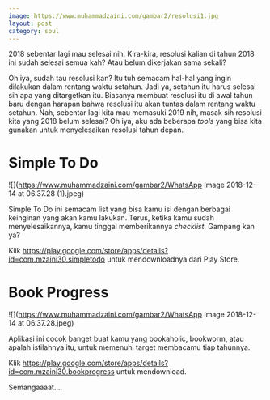 ```yaml
---
image: https://www.muhammadzaini.com/gambar2/resolusi1.jpg
layout: post
category: soul
---
```


2018 sebentar lagi mau selesai nih. Kira-kira, resolusi kalian di tahun 2018 ini sudah selesai semua kah? Atau belum dikerjakan sama sekali?

Oh iya, sudah tau resolusi kan? Itu tuh semacam hal-hal yang ingin dilakukan dalam rentang waktu setahun. Jadi ya, setahun itu harus selesai sih apa yang ditargetkan itu. Biasanya membuat resolusi itu di awal tahun baru dengan harapan bahwa resolusi itu akan tuntas dalam rentang waktu setahun. Nah, sebentar lagi kita mau memasuki 2019 nih, masak sih resolusi kita yang 2018 belum selesai? Oh iya, aku ada beberapa _tools_ yang bisa kita gunakan untuk menyelesaikan resolusi tahun depan.



# Simple To Do

![](https://www.muhammadzaini.com/gambar2/WhatsApp Image 2018-12-14 at 06.37.28 (1).jpeg)

Simple To Do ini semacam list yang bisa kamu isi dengan berbagai keinginan yang akan kamu lakukan. Terus, ketika kamu sudah menyelesaikannya, kamu tinggal memberikannya _checklist_. Gampang kan ya?

Klik <https://play.google.com/store/apps/details?id=com.mzaini30.simpletodo> untuk mendownloadnya dari Play Store.



# Book Progress

![](https://www.muhammadzaini.com/gambar2/WhatsApp Image 2018-12-14 at 06.37.28.jpeg)

Aplikasi ini cocok banget buat kamu yang bookaholic, bookworm, atau apalah istilahnya itu, untuk memenuhi target membacamu tiap tahunnya.

Klik <https://play.google.com/store/apps/details?id=com.mzaini30.bookprogress> untuk mendownload.

Semangaaaat....
